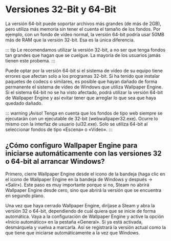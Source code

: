 # Versiones 32-Bit y 64-Bit

La versión 64-bit puede soportar archivos más grandes (de más de 2GB), pero utiliza más memoria sin tener el cuenta el tamaño de los fondos. Por ejemplo, con un fondo de vídeo normal, la versión 64-bit podría usar 50MB más de RAM que la versión 32-bit. Esa es la única diferencia.

::: tip Le recomendamos utilizar la versión 32-bit, a no ser que tenga fondos tan grandes que hagan que se cuelgue. La mayoría de los usuarios jamás tienen este probema. :::

Puede optar por la versión 64-bit si el sistema de vídeo de su equipo tiene errores que afectan solo a los programas 32-bit. Si ha tenido que instalar paquetes de codecs o similares, es posible que hayan dañado de forma permanente el sistema de vídeo de Windows que utiliza Wallpaper Engine. Si el sistema 64-bit no se ha visto afectado, podrá utilizar la versión 64-bit de Wallpaper Engine y así evitar tener que arreglar lo que sea que haya quedado dañado.

::: warning ¡Aviso! Tenga en cuenta que los fondos de tipo web siempre se ejecutarán con un ejecutable de 32-bit (webwallpaper32.exe). Ocurre lo mismo con la interfaz de usuario (ui32.exe). Solo se utiliza 64-bit al seleccionar fondos de tipo «Escena» o «Vídeo». :::

## ¿Cómo configuro Wallpaper Engine para iniciarse automáticamente con las versiones 32 o 64-bit al arrancar Windows?

Primero, cierre Wallpaper Engine desde el icono de la bandeja (haga clic en el icono de Wallpaper Engine en la bandeja de Windows y después -> «Salir»). Este paso es muy importante porque si no, Steam no abrirá Wallpaper Engine desde cero, sino que abrirá la versión que se encuentra en segundo plano.

Una vez que haya cerrado Wallpaper Engine, diríjase a Steam y abra la versión 32 o 64-bit, dependiendo de cuál quiera que se inicie de forma automática. Vaya a la configuración de Wallpaper Engine y active la opción «Inicio automático» en la pestaña «General». Si ya está activada, desmárquela y vuelva a marcarla. Así se registrará la versión actual como la que tiene que iniciarse automáticamente a la vez que Windows. 